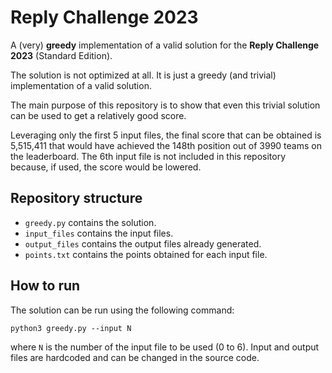 # Reply Challenge 2023

A (very) **greedy** implementation of a valid solution for the **Reply Challenge 2023** (Standard Edition).

The solution is not optimized at all. It is just a greedy (and trivial) implementation of a valid solution.

The main purpose of this repository is to show that even this trivial solution can be used to get a relatively good score.

Leveraging only the first 5 input files, the final score that can be obtained is 5,515,411 that would have achieved the 148th position out of 3990 teams on the leaderboard.
The 6th input file is not included in this repository because, if used, the score would be lowered.

## Repository structure
+ `greedy.py` contains the solution.
+ `input_files` contains the input files.
+ `output_files` contains the output files already generated.
+ `points.txt` contains the points obtained for each input file.

## How to run
The solution can be run using the following command:
```
python3 greedy.py --input N
```
where `N` is the number of the input file to be used (0 to 6).
Input and output files are hardcoded and can be changed in the source code.

